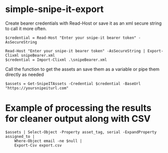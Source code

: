 # simple-snipe-it-export
Create bearer credentials with Read-Host or save it as an xml secure string to call it more often.

```
$credential = Read-Host "Enter your snipe-it bearer token" -AsSecureString
```
```
Read-Host "Enter your snipe-it bearer token" -AsSecureString | Export-Clixml snipeBearer.xml
$credential = Import-Clixml .\snipeBearer.xml
```

Call the function to get the assets an save them as a variable or pipe them directly as needed

```
$assets = Get-SnipeITAssets -Credential $credential -BaseUrl "https://yoursnipeiturl.com"
```

# Example of processing the results for cleaner output along with CSV

```
$assets | Select-Object -Property asset_tag, serial -ExpandProperty assigned_to | 
    Where-Object email -ne $null | 
    Export-Csv export.csv
```